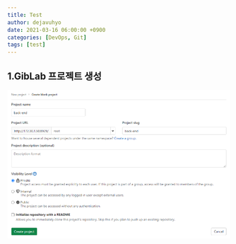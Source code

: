 ```yaml
---
title: Test
author: dejavuhyo
date: 2021-03-16 06:00:00 +0900
categories: [DevOps, Git]
tags: [test]
---
```


## 1.GibLab 프로젝트 생성

![img001](/assets/img/2021-03-16-intellij-gitlab-origin-commit/img001.png)
